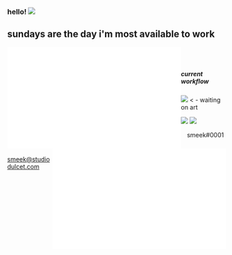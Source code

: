 ### hello! <img src="https://external-content.duckduckgo.com/iu/?u=http%3A%2F%2Fmedia.giphy.com%2Fmedia%2FnOSjhK6tcFHFe%2Fgiphy.gif&f=1&nofb=1" width="75px">

## sundays are the day i'm most available to work
<img align = "left" width = "400" src="https://github.com/sme-ek/test/blob/master/generated/overview.svg">
<img align="right" width = "400" src="https://github.com/sme-ek/test/blob/master/generated/languages.svg">

<br>
<br>


##### current workflow



<img src="https://progress-bar.dev/70/?title=studio%20dulcet%20website%20rework"> < - waiting on art


<img src="https://progress-bar.dev/5/?title=i%20wish%20you%20were%20here">


<img src = "https://progress-bar.dev/5/?title=dulcet%20UTAU">

<img src = "https://i1.wp.com/getdrawings.com/free-icon-bw/discord-icon-size-24.png" width=10 height=10> smeek#0001

<img src = "https://iconarchive.com/download/i80441/uiconstock/socialmedia/Email.ico" width=10 height=10>  [smeek@studiodulcet.com](mailto:smeek@studiodulcet.com)
